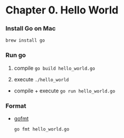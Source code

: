 # Chapter 0. Hello World

### Install Go on Mac
`brew install go`

### Run go
1. compile
`go build hello_world.go`

2. execute
`./hello_world`

* compile + execute `go run hello_world.go`

### Format
* [gofmt](https://pkg.go.dev/cmd/gofmt)

    ```bash
    go fmt hello_world.go
    ```